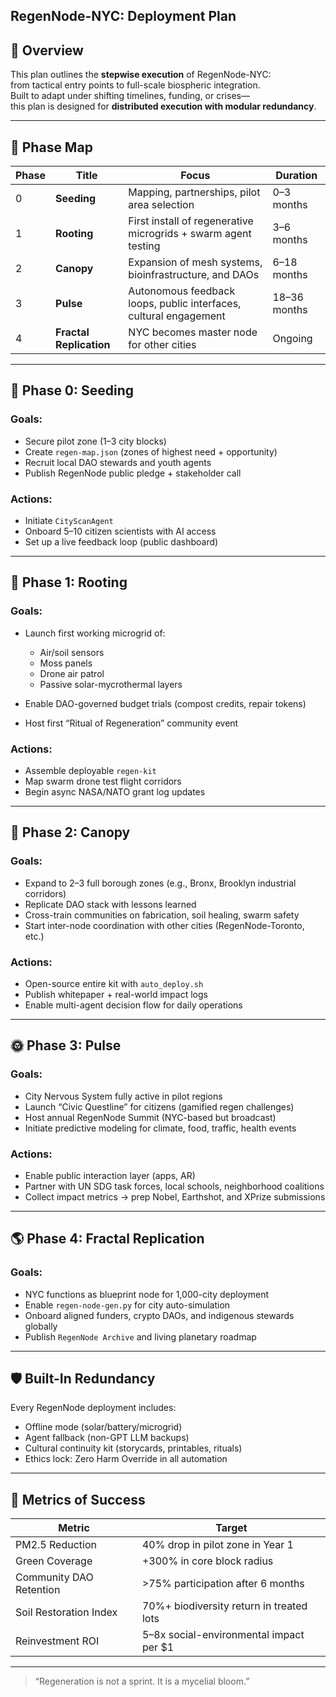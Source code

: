 ## RegenNode-NYC: Deployment Plan

## 📍 Overview

This plan outlines the **stepwise execution** of RegenNode-NYC:  
from tactical entry points to full-scale biospheric integration.  
Built to adapt under shifting timelines, funding, or crises—  
this plan is designed for **distributed execution with modular redundancy**.

---

## 🧭 Phase Map

| Phase | Title | Focus | Duration |
|-------|-------|-------|----------|
| 0 | **Seeding** | Mapping, partnerships, pilot area selection | 0–3 months |
| 1 | **Rooting** | First install of regenerative microgrids + swarm agent testing | 3–6 months |
| 2 | **Canopy** | Expansion of mesh systems, bioinfrastructure, and DAOs | 6–18 months |
| 3 | **Pulse** | Autonomous feedback loops, public interfaces, cultural engagement | 18–36 months |
| 4 | **Fractal Replication** | NYC becomes master node for other cities | Ongoing |

---

## 🧱 Phase 0: Seeding

### Goals:
- Secure pilot zone (1–3 city blocks)
- Create `regen-map.json` (zones of highest need + opportunity)
- Recruit local DAO stewards and youth agents
- Publish RegenNode public pledge + stakeholder call

### Actions:
- Initiate `CityScanAgent`
- Onboard 5–10 citizen scientists with AI access
- Set up a live feedback loop (public dashboard)

---

## 🌱 Phase 1: Rooting

### Goals:
- Launch first working microgrid of:
  - Air/soil sensors
  - Moss panels
  - Drone air patrol
  - Passive solar-mycrothermal layers

- Enable DAO-governed budget trials (compost credits, repair tokens)
- Host first “Ritual of Regeneration” community event

### Actions:
- Assemble deployable `regen-kit`
- Map swarm drone test flight corridors
- Begin async NASA/NATO grant log updates

---

## 🌿 Phase 2: Canopy

### Goals:
- Expand to 2–3 full borough zones (e.g., Bronx, Brooklyn industrial corridors)
- Replicate DAO stack with lessons learned
- Cross-train communities on fabrication, soil healing, swarm safety
- Start inter-node coordination with other cities (RegenNode-Toronto, etc.)

### Actions:
- Open-source entire kit with `auto_deploy.sh`
- Publish whitepaper + real-world impact logs
- Enable multi-agent decision flow for daily operations

---

## 🌞 Phase 3: Pulse

### Goals:
- City Nervous System fully active in pilot regions
- Launch “Civic Questline” for citizens (gamified regen challenges)
- Host annual RegenNode Summit (NYC-based but broadcast)
- Initiate predictive modeling for climate, food, traffic, health events

### Actions:
- Enable public interaction layer (apps, AR)
- Partner with UN SDG task forces, local schools, neighborhood coalitions
- Collect impact metrics → prep Nobel, Earthshot, and XPrize submissions

---

## 🌎 Phase 4: Fractal Replication

### Goals:
- NYC functions as blueprint node for 1,000-city deployment
- Enable `regen-node-gen.py` for city auto-simulation
- Onboard aligned funders, crypto DAOs, and indigenous stewards globally
- Publish `RegenNode Archive` and living planetary roadmap

---

## 🛡️ Built-In Redundancy

Every RegenNode deployment includes:
- Offline mode (solar/battery/microgrid)
- Agent fallback (non-GPT LLM backups)
- Cultural continuity kit (storycards, printables, rituals)
- Ethics lock: Zero Harm Override in all automation

---

## 💠 Metrics of Success

| Metric | Target |
|--------|--------|
| PM2.5 Reduction | 40% drop in pilot zone in Year 1 |
| Green Coverage | +300% in core block radius |
| Community DAO Retention | >75% participation after 6 months |
| Soil Restoration Index | 70%+ biodiversity return in treated lots |
| Reinvestment ROI | 5–8x social-environmental impact per $1 |

---

> “Regeneration is not a sprint. It is a mycelial bloom.”
